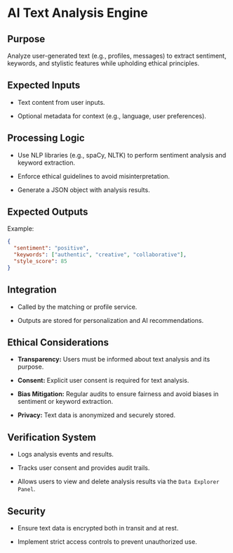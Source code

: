 # AI Text Analysis Engine

## Purpose

Analyze user-generated text (e.g., profiles, messages) to extract sentiment, keywords, and stylistic features while upholding ethical principles.

## Expected Inputs

* Text content from user inputs.

* Optional metadata for context (e.g., language, user preferences).

## Processing Logic

* Use NLP libraries (e.g., spaCy, NLTK) to perform sentiment analysis and keyword extraction.

* Enforce ethical guidelines to avoid misinterpretation.

* Generate a JSON object with analysis results.

## Expected Outputs

Example:

```json
{
  "sentiment": "positive",
  "keywords": ["authentic", "creative", "collaborative"],
  "style_score": 85
}

```

## Integration

* Called by the matching or profile service.

* Outputs are stored for personalization and AI recommendations.

## Ethical Considerations

* **Transparency:** Users must be informed about text analysis and its purpose.

* **Consent:** Explicit user consent is required for text analysis.

* **Bias Mitigation:** Regular audits to ensure fairness and avoid biases in sentiment or keyword extraction.

* **Privacy:** Text data is anonymized and securely stored.

## Verification System

* Logs analysis events and results.

* Tracks user consent and provides audit trails.

* Allows users to view and delete analysis results via the `Data Explorer Panel`.

## Security

* Ensure text data is encrypted both in transit and at rest.

* Implement strict access controls to prevent unauthorized use.
